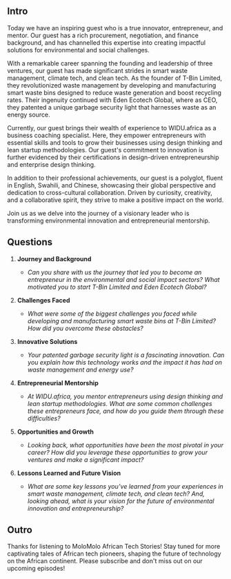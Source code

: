 ## Intro
Today we have an inspiring guest who is a true innovator, entrepreneur, and mentor. Our guest has a rich procurement, negotiation, and finance background, and has channelled this expertise into creating impactful solutions for environmental and social challenges. 

With a remarkable career spanning the founding and leadership of three ventures, our guest has made significant strides in smart waste management, climate tech, and clean tech. As the founder of T-Bin Limited, they revolutionized waste management by developing and manufacturing smart waste bins designed to reduce waste generation and boost recycling rates. Their ingenuity continued with Eden Ecotech Global, where as CEO, they patented a unique garbage security light that harnesses waste as an energy source.

Currently, our guest brings their wealth of experience to WIDU.africa as a business coaching specialist. Here, they empower entrepreneurs with essential skills and tools to grow their businesses using design thinking and lean startup methodologies. Our guest's commitment to innovation is further evidenced by their certifications in design-driven entrepreneurship and enterprise design thinking.

In addition to their professional achievements, our guest is a polyglot, fluent in English, Swahili, and Chinese, showcasing their global perspective and dedication to cross-cultural collaboration. Driven by curiosity, creativity, and a collaborative spirit, they strive to make a positive impact on the world.

Join us as we delve into the journey of a visionary leader who is transforming environmental innovation and entrepreneurial mentorship.

## Questions

1. **Journey and Background**
   - *Can you share with us the journey that led you to become an entrepreneur in the environmental and social impact sectors? What motivated you to start T-Bin Limited and Eden Ecotech Global?*

2. **Challenges Faced**
   - *What were some of the biggest challenges you faced while developing and manufacturing smart waste bins at T-Bin Limited? How did you overcome these obstacles?*

3. **Innovative Solutions**
   - *Your patented garbage security light is a fascinating innovation. Can you explain how this technology works and the impact it has had on waste management and energy use?*

4. **Entrepreneurial Mentorship**
   - *At WIDU.africa, you mentor entrepreneurs using design thinking and lean startup methodologies. What are some common challenges these entrepreneurs face, and how do you guide them through these difficulties?*

5. **Opportunities and Growth**
   - *Looking back, what opportunities have been the most pivotal in your career? How did you leverage these opportunities to grow your ventures and make a significant impact?*

6. **Lessons Learned and Future Vision**
   - *What are some key lessons you’ve learned from your experiences in smart waste management, climate tech, and clean tech? And, looking ahead, what is your vision for the future of environmental innovation and entrepreneurship?*

## Outro
Thanks for listening to MoloMolo African Tech Stories! Stay tuned for more captivating tales of African tech pioneers, shaping the future of technology on the African continent. Please subscribe and don't miss out on our upcoming episodes!

